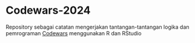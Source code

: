 # Codewars-2024

Repository sebagai catatan mengerjakan tantangan-tantangan logika dan pemrograman [Codewars](https://www.codewars.com/) menggunakan R dan RStudio

